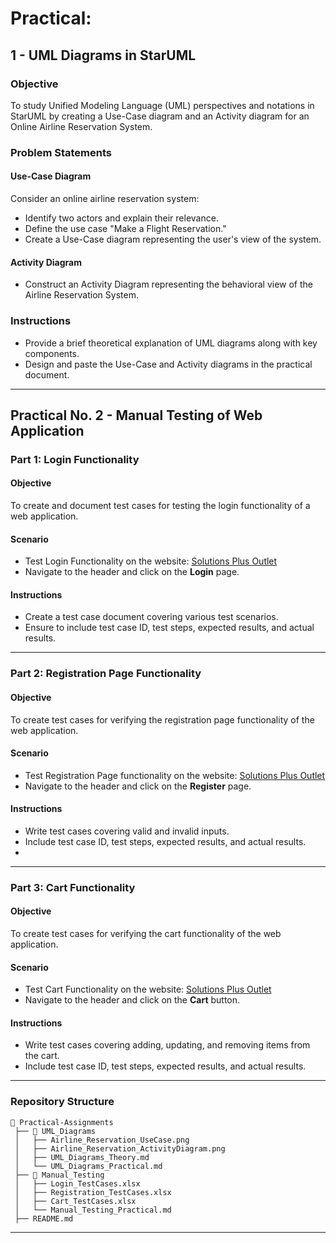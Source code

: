 # Practical:  
                
## 1 - UML Diagrams in StarUML
 
### Objective
To study Unified Modeling Language (UML) perspectives and notations in StarUML by creating a Use-Case diagram and an Activity diagram for an Online Airline Reservation System.

### Problem Statements

#### **Use-Case Diagram**
Consider an online airline reservation system:
- Identify two actors and explain their relevance.
- Define the use case "Make a Flight Reservation."
- Create a Use-Case diagram representing the user's view of the system.

#### **Activity Diagram**
- Construct an Activity Diagram representing the behavioral view of the Airline Reservation System.

### Instructions
- Provide a brief theoretical explanation of UML diagrams along with key components.
- Design and paste the Use-Case and Activity diagrams in the practical document.

---

## Practical No. 2 - Manual Testing of Web Application

### **Part 1: Login Functionality**

#### **Objective**
To create and document test cases for testing the login functionality of a web application.

#### **Scenario**
- Test Login Functionality on the website: [Solutions Plus Outlet](https://www.solutionsplusoutlet.ca)
- Navigate to the header and click on the **Login** page.

#### **Instructions**
- Create a test case document covering various test scenarios.
- Ensure to include test case ID, test steps, expected results, and actual results.

---

### **Part 2: Registration Page Functionality**

#### **Objective**
To create test cases for verifying the registration page functionality of the web application.

#### **Scenario**
- Test Registration Page functionality on the website: [Solutions Plus Outlet](https://www.solutionsplusoutlet.ca)
- Navigate to the header and click on the **Register** page.

#### **Instructions**
- Write test cases covering valid and invalid inputs.
- Include test case ID, test steps, expected results, and actual results.
- 
---

### **Part 3: Cart Functionality**

#### **Objective**
To create test cases for verifying the cart functionality of the web application.

#### **Scenario**
- Test Cart Functionality on the website: [Solutions Plus Outlet](https://www.solutionsplusoutlet.ca)
- Navigate to the header and click on the **Cart** button.

#### **Instructions**
- Write test cases covering adding, updating, and removing items from the cart.
- Include test case ID, test steps, expected results, and actual results.

---

### **Repository Structure**
```
📂 Practical-Assignments
 ├── 📂 UML_Diagrams
 │   ├── Airline_Reservation_UseCase.png
 │   ├── Airline_Reservation_ActivityDiagram.png
 │   ├── UML_Diagrams_Theory.md
 │   └── UML_Diagrams_Practical.md
 ├── 📂 Manual_Testing
 │   ├── Login_TestCases.xlsx
 │   ├── Registration_TestCases.xlsx
 │   ├── Cart_TestCases.xlsx
 │   └── Manual_Testing_Practical.md
 ├── README.md
```

---
